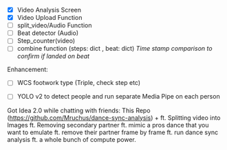 

- [x] Video Analysis Screen
- [x] Video Upload Function
- [ ] split_video/Audio Function
- [ ] Beat detector (Audio)
- [ ] Step_counter(video)
- [ ] combine function (steps: dict , beat: dict) *Time stamp comparison to confirm if landed on beat*

Enhancement:
- [ ] WCS footwork type (Triple, check step etc) 
- [ ] YOLO v2 to detect people and run separate Media Pipe on each person


Got Idea 2.0 while chatting with friends:
This
Repo (https://github.com/Mruchus/dance-sync-analysis) + 
ft. Splitting video into Images ft. Removing secondary partner ft. mimic a pros dance that you want to emulate ft. remove their partner frame by frame ft. run dance sync analysis ft. a whole bunch of compute power. 
